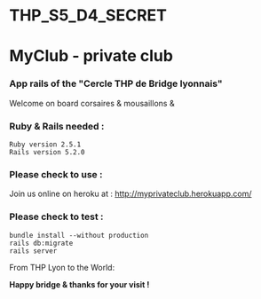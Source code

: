 # THP_S5_D4_SECRET

# MyClub - private club

### App rails of the "Cercle THP de Bridge lyonnais"
Welcome on board corsaires & mousaillons &  <br/>

### Ruby & Rails needed :

    Ruby version 2.5.1
    Rails version 5.2.0

### Please check to use :

Join us online on heroku at : <http://myprivateclub.herokuapp.com/>


### Please check to test :

`bundle install --without production` <br/>
`rails db:migrate` <br/>
`rails server` <br/>

From THP Lyon to the World: <br/>

**Happy bridge & thanks for your visit !**

